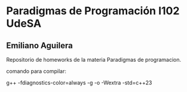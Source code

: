 # Paradigmas de Programación I102 UdeSA
## Emiliano Aguilera
Repositorio de homeworks de la materia Paradigmas de programacion.


comando para compilar:

g++ -fdiagnostics-color=always -g -o  -Wextra -std=c++23
